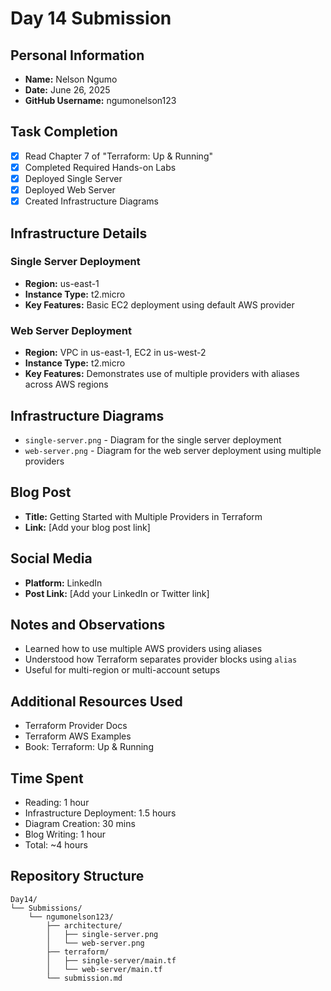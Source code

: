 # Day 14 Submission

## Personal Information
- **Name:** Nelson Ngumo
- **Date:** June 26, 2025
- **GitHub Username:** ngumonelson123

## Task Completion
- [x] Read Chapter 7 of "Terraform: Up & Running"
- [x] Completed Required Hands-on Labs
- [x] Deployed Single Server
- [x] Deployed Web Server
- [x] Created Infrastructure Diagrams

## Infrastructure Details

### Single Server Deployment
- **Region:** us-east-1
- **Instance Type:** t2.micro
- **Key Features:** Basic EC2 deployment using default AWS provider

### Web Server Deployment
- **Region:** VPC in us-east-1, EC2 in us-west-2
- **Instance Type:** t2.micro
- **Key Features:** Demonstrates use of multiple providers with aliases across AWS regions

## Infrastructure Diagrams
- `single-server.png` - Diagram for the single server deployment
- `web-server.png` - Diagram for the web server deployment using multiple providers

## Blog Post
- **Title:** Getting Started with Multiple Providers in Terraform
- **Link:** [Add your blog post link]

## Social Media
- **Platform:** LinkedIn
- **Post Link:** [Add your LinkedIn or Twitter link]

## Notes and Observations
- Learned how to use multiple AWS providers using aliases
- Understood how Terraform separates provider blocks using `alias`
- Useful for multi-region or multi-account setups

## Additional Resources Used
- Terraform Provider Docs
- Terraform AWS Examples
- Book: Terraform: Up & Running

## Time Spent
- Reading: 1 hour
- Infrastructure Deployment: 1.5 hours
- Diagram Creation: 30 mins
- Blog Writing: 1 hour
- Total: ~4 hours

## Repository Structure
```
Day14/
└── Submissions/
    └── ngumonelson123/
        ├── architecture/
        │   ├── single-server.png
        │   └── web-server.png
        ├── terraform/
        │   ├── single-server/main.tf
        │   └── web-server/main.tf
        └── submission.md
```